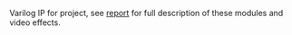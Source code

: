 Varilog IP for project, see [report](https://github.com/cfoge/capstone_2021/blob/main/Report/FINAL%20CAPSTONE%20REPORT.pdf) for full description of these modules and video effects.  
